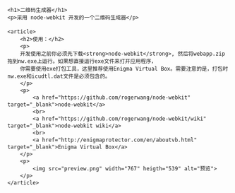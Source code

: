 <!DOCTYPE html>
<html>
<head>
	<title>二维码生成器</title>
	<meta charset="utf-8">
</head>
<body>

	<h1>二维码生成器</h1>
	<p>采用 node-webkit 开发的一个二维码生成器</p>

	<article>
		<h2>使用：</h2>
		<p>
		开发使用之前你必须先下载<strong>node-webkit</strong>, 然后将webapp.zip拖到nw.exe上运行。如果想直接运行exe文件来打开应用程序，
		你需要使用exe打包工具，这里推荐使用Enigma Virtual Box。需要注意的是，打包时nw.exe和icudtl.dat文件是必须包含的。
		</p>
		<p>
			<a href="https://github.com/rogerwang/node-webkit" target="_blank">node-webkit</a>
			<br>
			<a href="https://github.com/rogerwang/node-webkit/wiki" target="_blank">node-webkit wiki</a>
			<br>
			<a href="http://enigmaprotector.com/en/aboutvb.html" target="_blank">Enigma Virtual Box</a>
		</p>
		<p>
			<img src="preview.png" width="767" heigth="539" alt="预览">
		</p>
	</article>

</body>
</html>
